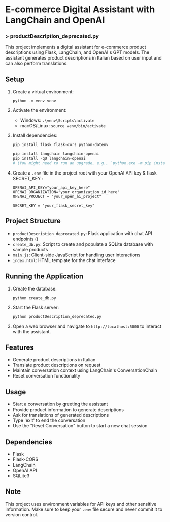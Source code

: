 
# E-commerce Digital Assistant with LangChain and OpenAI

### > productDescription_deprecated.py
This project implements a digital assistant for e-commerce product descriptions using Flask, LangChain, and OpenAI's GPT models. The assistant generates product descriptions in Italian based on user input and can also perform translations.

## Setup

1. Create a virtual environment:
   ```
   python -m venv venv
   ```

2. Activate the environment:
   - Windows: `.\venv\Scripts\activate`
   - macOS/Linux: `source venv/bin/activate`

3. Install dependencies:
   ```
   pip install flask flask-cors python-dotenv
   ```
   ```powershell
   pip install langchain langchain-openai
   pip install -qU langchain-openai
   # (You might need to run an upgrade, e.g., `python.exe -m pip install --upgrade pip`)
   ```
   

4. Create a `.env` file in the project root with your OpenAI API key & flask SECRET_KEY :
   ```
   OPENAI_API_KEY="your_api_key_here"
   OPENAI_ORGANIZATION="your_organization_id_here"
   OPENAI_PROJECT = "your_open_ai_project"

   SECRET_KEY = "your_flask_secret_key"
   ```

## Project Structure

- `productDescription_deprecated.py`: Flask application with chat API endpoints ()
- `create_db.py`: Script to create and populate a SQLite database with sample products
- `main.js`: Client-side JavaScript for handling user interactions
- `index.html`: HTML template for the chat interface

## Running the Application

1. Create the database:
   ```
   python create_db.py
   ```

2. Start the Flask server:
   ```
   python productDescription_deprecated.py
   ```

3. Open a web browser and navigate to `http://localhost:5000` to interact with the assistant.

## Features

- Generate product descriptions in Italian
- Translate product descriptions on request
- Maintain conversation context using LangChain's ConversationChain
- Reset conversation functionality

## Usage

- Start a conversation by greeting the assistant
- Provide product information to generate descriptions
- Ask for translations of generated descriptions
- Type 'exit' to end the conversation
- Use the "Reset Conversation" button to start a new chat session

## Dependencies

- Flask
- Flask-CORS
- LangChain
- OpenAI API
- SQLite3

## Note

This project uses environment variables for API keys and other sensitive information. Make sure to keep your `.env` file secure and never commit it to version control.
